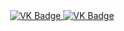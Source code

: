 <div id="badges" align="center">
  <a href="https://vk.com/yaochensilnohochuspat">
    <img scr = "https://img.shields.io/badge/VK-blue?style=for-the-badges&logo=VK&logoColor=white" alt="VK Badge"/>
  </a>
  
  <a href="https://mail.google.com/mail/u/0/#inbox">
    <img scr = "https://img.shields.io/badge/EMAIL-red?style=for-the-badges&logo=Gmail&logoColor=white" alt="VK Badge"/>
  </a>
</div>

